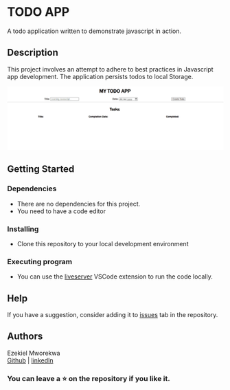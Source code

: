 # TODO APP

A todo application written to demonstrate javascript in action.

## Description

This project involves an attempt to adhere to best practices in Javascript app development. The application persists todos to local Storage.

![todo app demo](./todo-demo.gif)

## Getting Started

### Dependencies
* There are no dependencies for this project. 
* You need to have a code editor

### Installing
* Clone this repository to your local development environment

### Executing program
* You can use the [liveserver](https://marketplace.visualstudio.com/items?itemName=ritwickdey.LiveServer) VSCode extension to run the code locally.


## Help
If you have a suggestion, consider adding it to [issues](https://github.com/vanheaven-ui/todo-app-erdhas/issues) tab in the repository.

## Authors

Ezekiel Mworekwa  
[Github](https://github.com/vanheaven-ui) |
[linkedIn](https://linkedin.com/vanheaven)

### You can leave a ⭐ on the repository if you like it.

